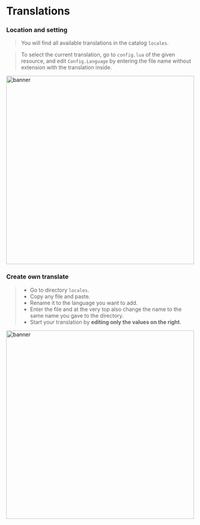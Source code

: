# Translations

### Location and setting

> You will find all available translations in the catalog `locales`.

> To select the current translation, go to `config.lua` of the given resource, and edit `Config.Language` by entering the file name without extension with the translation inside.

<p>
  <img src="/changelocales.gif" width="500" title="banner">
</p>

### Create own translate

> - Go to directory `locales`.
> - Copy any file and paste.
> - Rename it to the language you want to add.
> - Enter the file and at the very top also change the name to the same name you gave to the directory.
> - Start your translation by **editing only the values on the right**.

<p>
  <img src="/ownlocales.gif" width="500" title="banner">
</p>